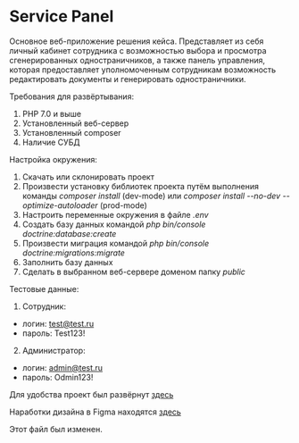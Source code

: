 # Service Panel
Основное веб-приложение решения кейса. Представляет из себя личный кабинет сотрудника с возможностью выбора и просмотра
сгенерированных одностраничников, а также панель управления, которая предоставляет уполномоченным сотрудникам возможность редактировать
документы и генерировать одностраничники.

Требования для развёртывания:
1) PHP 7.0 и выше
2) Установленный веб-сервер
3) Установленный composer
4) Наличие СУБД

Настройка окружения:
1) Скачать или склонировать проект
2) Произвести установку библиотек проекта путём выполнения команды *composer install* (dev-mode) или *composer install --no-dev --optimize-autoloader* (prod-mode)
3) Настроить переменные окружения в файле *.env*
4) Создать базу данных командой *php bin/console doctrine:database:create*
5) Произвести миграция командой *php bin/console doctrine:migrations:migrate*
6) Заполнить базу данных
7) Сделать в выбранном веб-сервере доменом папку *public*

Тестовые данные:

1. Сотрудник:
- логин: test@test.ru
- пароль: Test123!

2. Администратор:

- логин: admin@test.ru
- пароль: Odmin123!

Для удобства проект был развёрнут [здесь](http://mirror-reflection.ru)

Наработки дизайна в Figma находятся [здесь](https://www.figma.com/file/qbGIpzyoYGONxQDa88DI4g/%D0%A0%D0%BE%D1%81%D0%B0%D1%82%D0%BE%D0%BC)

Этот файл был изменен.
